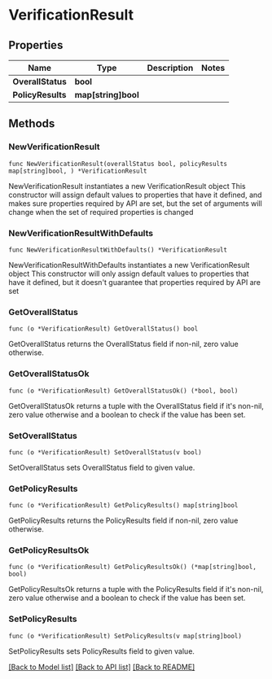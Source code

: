 # VerificationResult

## Properties

Name | Type | Description | Notes
------------ | ------------- | ------------- | -------------
**OverallStatus** | **bool** |  | 
**PolicyResults** | **map[string]bool** |  | 

## Methods

### NewVerificationResult

`func NewVerificationResult(overallStatus bool, policyResults map[string]bool, ) *VerificationResult`

NewVerificationResult instantiates a new VerificationResult object
This constructor will assign default values to properties that have it defined,
and makes sure properties required by API are set, but the set of arguments
will change when the set of required properties is changed

### NewVerificationResultWithDefaults

`func NewVerificationResultWithDefaults() *VerificationResult`

NewVerificationResultWithDefaults instantiates a new VerificationResult object
This constructor will only assign default values to properties that have it defined,
but it doesn't guarantee that properties required by API are set

### GetOverallStatus

`func (o *VerificationResult) GetOverallStatus() bool`

GetOverallStatus returns the OverallStatus field if non-nil, zero value otherwise.

### GetOverallStatusOk

`func (o *VerificationResult) GetOverallStatusOk() (*bool, bool)`

GetOverallStatusOk returns a tuple with the OverallStatus field if it's non-nil, zero value otherwise
and a boolean to check if the value has been set.

### SetOverallStatus

`func (o *VerificationResult) SetOverallStatus(v bool)`

SetOverallStatus sets OverallStatus field to given value.


### GetPolicyResults

`func (o *VerificationResult) GetPolicyResults() map[string]bool`

GetPolicyResults returns the PolicyResults field if non-nil, zero value otherwise.

### GetPolicyResultsOk

`func (o *VerificationResult) GetPolicyResultsOk() (*map[string]bool, bool)`

GetPolicyResultsOk returns a tuple with the PolicyResults field if it's non-nil, zero value otherwise
and a boolean to check if the value has been set.

### SetPolicyResults

`func (o *VerificationResult) SetPolicyResults(v map[string]bool)`

SetPolicyResults sets PolicyResults field to given value.



[[Back to Model list]](../README.md#documentation-for-models) [[Back to API list]](../README.md#documentation-for-api-endpoints) [[Back to README]](../README.md)


